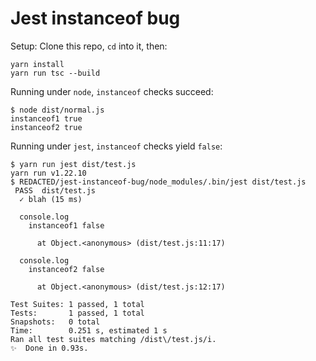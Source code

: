 # Jest instanceof bug

Setup: Clone this repo, `cd` into it, then:

```
yarn install
yarn run tsc --build
```

Running under `node`, `instanceof` checks succeed:

```
$ node dist/normal.js
instanceof1 true
instanceof2 true
```

Running under `jest`, `instanceof` checks yield `false`:

```
$ yarn run jest dist/test.js
yarn run v1.22.10
$ REDACTED/jest-instanceof-bug/node_modules/.bin/jest dist/test.js
 PASS  dist/test.js
  ✓ blah (15 ms)

  console.log
    instanceof1 false

      at Object.<anonymous> (dist/test.js:11:17)

  console.log
    instanceof2 false

      at Object.<anonymous> (dist/test.js:12:17)

Test Suites: 1 passed, 1 total
Tests:       1 passed, 1 total
Snapshots:   0 total
Time:        0.251 s, estimated 1 s
Ran all test suites matching /dist\/test.js/i.
✨  Done in 0.93s.
```

